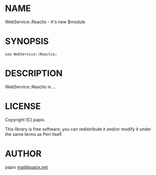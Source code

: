 # NAME

WebService::Reactio - It's new $module

# SYNOPSIS

    use WebService::Reactio;

# DESCRIPTION

WebService::Reactio is ...

# LICENSE

Copyright (C) papix.

This library is free software; you can redistribute it and/or modify
it under the same terms as Perl itself.

# AUTHOR

papix <mail@papix.net>
